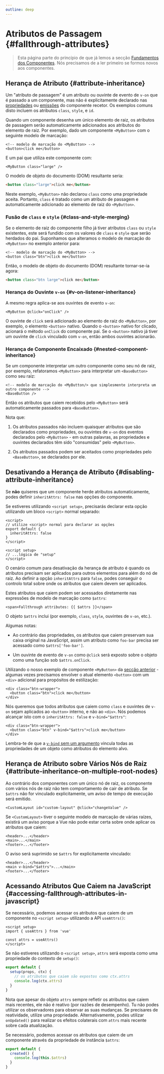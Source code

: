 ```yaml
---
outline: deep
---
```


# Atributos de Passagem {#fallthrough-attributes}

> Esta página parte do princípio de que já lemos a secção [Fundamentos dos Componentes](/guide/essentials/component-basics). Nós precisamos de a ler primeiro se formos novos aos componentes.

## Herança de Atributo {#attribute-inheritance}

Um "atributo de passagem" é um atributo ou ouvinte de evento de `v-on` que é passado a um componente, mas não é explicitamente declarado nas [propriedades](./props) ou [emissões](./events#declaring-emitted-events) do componente recetor. Os exemplos comuns disto incluem os atributos `class`, `style`, e `id`.

Quando um componente desenha um único elemento de raiz, os atributos de passagem serão automaticamente adicionados aos atributos do elemento de raiz. Por exemplo, dado um componente `<MyButton>` com o seguinte modelo de marcação:

```vue-html
<!-- modelo de marcação do <MyButton> -->
<button>click me</button>
```

E um pai que utiliza este componente com:

```vue-html
<MyButton class="large" />
```

O modelo de objeto do documento (DOM) resultante seria:

```html
<button class="large">click me</button>
```

Neste exemplo, `<MyButton>` não declarou `class` como uma propriedade aceita. Portanto, `class` é tratado como um atributo de passagem e automaticamente adicionado ao elemento de raiz do `<MyButton>`.

### Fusão de `class` e `style` {#class-and-style-merging}

Se o elemento de raiz do componente filho já tiver atributos `class` ou `style` existentes, este será fundido com os valores de `class` e `style` que serão herdados do pai. Suponhamos que alteramos o modelo de marcação do `<MyButton>` no exemplo anterior para:

```vue-html
<!-- modelo de marcação do <MyButton> -->
<button class="btn">click me</button>
```

Então, o modelo de objeto do documento (DOM) resultante tornar-se-ia agora:

```html
<button class="btn large">click me</button>
```

### Herança do Ouvinte `v-on` {#v-on-listener-inheritance}

A mesmo regra aplica-se aos ouvintes de evento `v-on`:

```vue-html
<MyButton @click="onClick" />
```

O ouvinte de `click` será adicionado ao elemento de raiz do `<MyButton>`, por exemplo, o elemento `<button>` nativo. Quando o `<button>` nativo for clicado, acionará o método `onClick` do componente pai. Se o `<button>` nativo já tiver um ouvinte de `click` vinculado com `v-on`, então ambos ouvintes acionarão.

### Herança de Componente Encaixado {#nested-component-inheritance}

Se um componente interpretar um outro componente como seu nó de raiz, por exemplo, refatoramos `<MyButton>` para interpretar um `<BaseButton>` como seu raiz:

```vue-html
<!-- modelo de marcação do <MyButton/> que simplesmente interpreta um outro componente -->
<BaseButton />
```

Então os atributos que caiem recebidos pelo `<MyButton>` será automaticamente passados para `<BaseButton>`.

Nota que:

1. Os atributos passados não incluem quaisquer atributos que são declarados como propriedades, ou ouvintes de `v-on` dos eventos declarados pelo `<MyButton>` - em outras palavras, as propriedades e ouvintes declarados têm sido "consumidas" pelo `<MyButton>`.

2. Os atributos passados podem ser aceitados como propriedades pelo `<BaseButton>`, se declarados por ele.

## Desativando a Herança de Atributo {#disabling-attribute-inheritance}

Se **não** quiseres que um componente herde atributos automaticamente, podes definir `inheritAttrs: false` nas opções do componente.

<div class="composition-api">

Se estiveres utilizando `<script setup>`, precisarás declarar esta opção utilizando um bloco `<script>` normal separado:

```vue
<script>
// utilize <script> normal para declarar as opções
export default {
  inheritAttrs: false
}
</script>

<script setup>
// ...lógica de "setup"
</script>
```

</div>

O cenário comum para desativação da herança de atributo é quando os atributos precisam ser aplicados para outros elementos para além do nó de raiz. Ao definir a opção `inheritAttrs` para `false`, podes conseguir o controlo total sobre onde os atributos que caiem devem ser aplicados.

Estes atributos que caiem podem ser acessados diretamente nas expressões de modelo de marcação como `$attrs`:

```vue-html
<span>Fallthrough attributes: {{ $attrs }}</span>
```

O objeto `$attrs` inclui (por exemplo, `class`, `style`, ouvintes de `v-on`, etc.).

Algumas notas:

- Ao contrário das propriedades, os atributos que caiem preservam sua caixa original na JavaScript, assim um atributo como `foo-bar` precisa ser acessado como `$attrs['foo-bar']`.

- Um ouvinte de evento de `v-on` como `@click` será exposto sobre o objeto como uma função sob `$attrs.onClick`.

Utilizando o nosso exemplo de componente `<MyButton>` da [secção anterior](#herança-de-atributo) - algumas vezes precisamos envolver o atual elemento `<button>` com um `<div>` adicional para propósitos de estilização:

```vue-html
<div class="btn-wrapper">
  <button class="btn">click me</button>
</div>
```

Nós queremos que todos atributos que caiem como `class` e ouvintes de `v-on` sejam aplicados ao `<button>` interno, e não ao `<div>`. Nós podemos alcançar isto com o `inheritAttrs: false` e `v-bind="$attrs"`:

```vue-html{2}
<div class="btn-wrapper">
  <button class="btn" v-bind="$attrs">click me</button>
</div>
```

Lembra-te de que a [`v-bind` sem um argumento](/guide/essentials/template-syntax#dynamically-binding-multiple-attributes) vincula todas as propriedades de um objeto como atributos do elemento alvo.

## Herança de Atributo sobre Vários Nós de Raiz {#attribute-inheritance-on-multiple-root-nodes}

Ao contrário dos componentes com um único nó de raiz, os componente com vários nós de raiz não tem comportamento de cair de atributo. Se `$attrs` não for vinculado explicitamente, um aviso de tempo de execução será emitido.

```vue-html
<CustomLayout id="custom-layout" @click="changeValue" />
```

Se `<CustomLayout>` tiver o seguinte modelo de marcação de várias raízes, existirá um aviso porque a Vue não pode estar certa sobre onde aplicar os atributos que caiem:

```vue-html
<header>...</header>
<main>...</main>
<footer>...</footer>
```

O aviso será suprimido se `$attrs` for explicitamente vinculado:

```vue-html{2}
<header>...</header>
<main v-bind="$attrs">...</main>
<footer>...</footer>
```

## Acessando Atributos Que Caiem na JavaScript {#accessing-fallthrough-attributes-in-javascript}

<div class="composition-api">

Se necessário, podemos acessar os atributos que caiem de um componente no `<script setup>` utilizando a API `useAttrs()`:

```vue
<script setup>
import { useAttrs } from 'vue'

const attrs = useAttrs()
</script>
```

Se não estiveres utilizando o `<script setup>`, `attrs` será exposta como uma propriedade do contexto de `setup()`:

```js
export default {
  setup(props, ctx) {
    // os atributos que caiem são expostos como ctx.attrs
    console.log(ctx.attrs)
  }
}
```

Nota que apesar do objeto `attrs` sempre refletir os atributos que caiem mais recentes, ele não é reativo (por razões de desempenho). Tu não podes utilizar os observadores para observar as suas mudanças. Se precisares de reatividade, utilize uma propriedade. Alternativamente, podes utilizar `onUpdated()` para realizar os efeitos colaterais com `attrs` mais recente sobre cada atualização.

</div>

<div class="options-api">

Se necessário, podemos acessar os atributos que caiem de um componente através da propriedade de instância `$attrs`:

```js
export default {
  created() {
    console.log(this.$attrs)
  }
}
```

</div>
